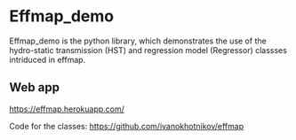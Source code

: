 # Effmap_demo

Effmap_demo is the python library, which demonstrates the use of the hydro-static transmission (HST) and regression model (Regressor) classses intriduced in effmap.

## Web app
https://effmap.herokuapp.com/

Code for the classes: https://github.com/ivanokhotnikov/effmap